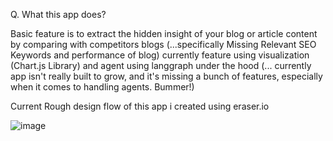 Q. What this app does?

Basic feature is to extract the hidden insight of your blog or article content by comparing with competitors blogs  (...specifically Missing Relevant SEO Keywords and performance of blog) currently feature using visualization (Chart.js Library) and agent using langgraph under the hood
(... currently app isn't really built to grow, and it's missing a bunch of features, especially when it comes to handling agents. Bummer!)


Current Rough design flow of this app i created using eraser.io

![image](https://github.com/user-attachments/assets/380400ae-d2a5-4877-a483-729951033ebd)
